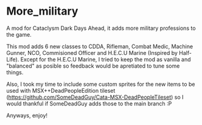 # More_military
A mod for Cataclysm Dark Days Ahead, it adds more military professions to the game.

This mod adds 6 new classes to CDDA, Rifleman, Combat Medic, Machine Gunner, NCO, Commisioned Officer and H.E.C.U Marine (Inspired by Half-Life).
Except for the H.E.C.U Marine, I tried to keep the mod as vanilla and "balanced" as posible so feedback would be apretiated to tune some things.

Also, I took my time to include some custom sprites for the new items to be used with MSX++DeadPeopleEdition tileset (https://github.com/SomeDeadGuy/Cata-MSX-DeadPeopleTileset) so I would thankful if SomeDeadGuy adds those to the main branch :P

Anyways, enjoy!
